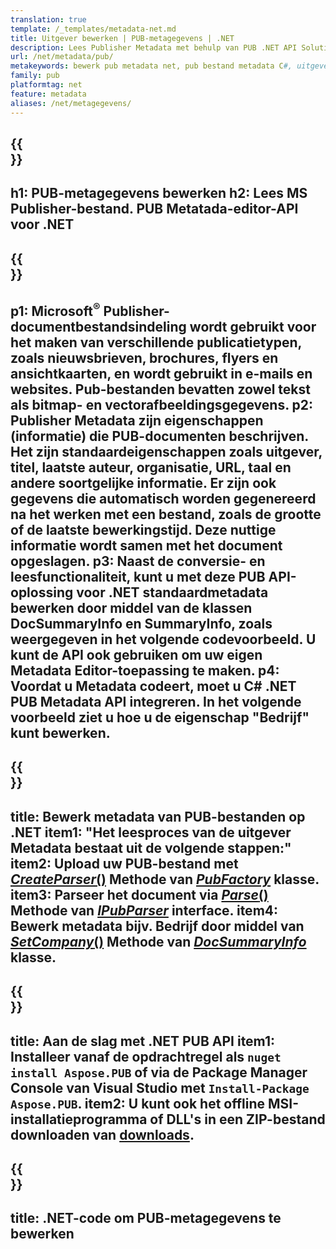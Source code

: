 ```yaml
---
translation: true
template: /_templates/metadata-net.md
title: Uitgever bewerken | PUB-metagegevens | .NET
description: Lees Publisher Metadata met behulp van PUB .NET API Solution. Native C# .NET API geeft u toegang tot de eigenschappen SummaryInfo en DocSummaryInfo.
url: /net/metadata/pub/
metakeywords: bewerk pub metadata net, pub bestand metadata C#, uitgever metadata editor .net, lees pub bestand metadata C#, lees pub metadata .net
family: pub
platformtag: net
feature: metadata
aliases: /net/metagegevens/
---
```


{{<section banner>}}
---
h1: PUB-metagegevens bewerken
h2: Lees MS Publisher-bestand. PUB Metatada-editor-API voor .NET
---

{{<section overview>}}
---
p1: Microsoft<sup>®</sup> Publisher-documentbestandsindeling wordt gebruikt voor het maken van verschillende publicatietypen, zoals nieuwsbrieven, brochures, flyers en ansichtkaarten, en wordt gebruikt in e-mails en websites. Pub-bestanden bevatten zowel tekst als bitmap- en vectorafbeeldingsgegevens.
p2: Publisher Metadata zijn eigenschappen (informatie) die PUB-documenten beschrijven. Het zijn standaardeigenschappen zoals uitgever, titel, laatste auteur, organisatie, URL, taal en andere soortgelijke informatie. Er zijn ook gegevens die automatisch worden gegenereerd na het werken met een bestand, zoals de grootte of de laatste bewerkingstijd. Deze nuttige informatie wordt samen met het document opgeslagen.
p3: Naast de conversie- en leesfunctionaliteit, kunt u met deze PUB API-oplossing voor .NET standaardmetadata bewerken door middel van de klassen DocSummaryInfo en SummaryInfo, zoals weergegeven in het volgende codevoorbeeld. U kunt de API ook gebruiken om uw eigen Metadata Editor-toepassing te maken.
p4: Voordat u Metadata codeert, moet u C# .NET PUB Metadata API integreren. In het volgende voorbeeld ziet u hoe u de eigenschap "Bedrijf" kunt bewerken.
---

{{<section feature1>}}
---
title: Bewerk metadata van PUB-bestanden op .NET
item1: "Het leesproces van de uitgever Metadata bestaat uit de volgende stappen:"
item2: Upload uw PUB-bestand met [*CreateParser*()](https://reference.aspose.com/pub/net/aspose.pub/pubfactory/createparser/) Methode van [*PubFactory*](https://reference.aspose.com/pub/net/aspose.pub/pubfactory/) klasse.
item3: Parseer het document via [*Parse*()](https://reference.aspose.com/pub/net/aspose.pub/ipubparser/parse/) Methode van [*IPubParser*](https://reference.aspose.com/pub/net/aspose.pub/ipubparser/) interface.
item4: Bewerk metadata bijv. Bedrijf door middel van [*SetCompany*()](https://reference.aspose.com/pub/net/aspose.pub/docsummaryinfo/setcompany/) Methode van [*DocSummaryInfo*](https://reference.aspose.com/pub/net/aspose.pub/docsummaryinfo/) klasse.
---

{{<section feature2>}}
---
title: Aan de slag met .NET PUB API
item1: Installeer vanaf de opdrachtregel als ```nuget install Aspose.PUB``` of via de Package Manager Console van Visual Studio met ```Install-Package Aspose.PUB```.
item2: U kunt ook het offline MSI-installatieprogramma of DLL's in een ZIP-bestand downloaden van [downloads](https://releases.aspose.com/pub/net/).
---

{{<section codeexample>}}
---
title: .NET-code om PUB-metagegevens te bewerken
---